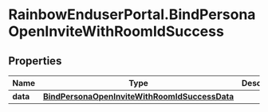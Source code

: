 # RainbowEnduserPortal.BindPersonaOpenInviteWithRoomIdSuccess

## Properties

Name | Type | Description | Notes
------------ | ------------- | ------------- | -------------
**data** | [**BindPersonaOpenInviteWithRoomIdSuccessData**](BindPersonaOpenInviteWithRoomIdSuccessData.md) |  | 


